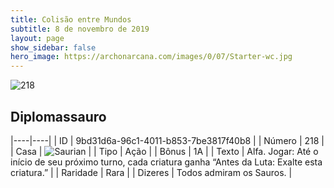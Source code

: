 ```yaml
---
title: Colisão entre Mundos
subtitle: 8 de novembro de 2019
layout: page
show_sidebar: false
hero_image: https://archonarcana.com/images/0/07/Starter-wc.jpg
---
```


![218](https://cdn.keyforgegame.com/media/card_front/pt/452_218_J5PPHW5R73CJ_pt.png)

## Diplomassauro

|----|----|
| ID | 9bd31d6a-96c1-4011-b853-7be3817f40b8 |
| Número | 218 |
| Casa | ![Saurian](https://archonarcana.com/images/thumb/9/9e/Saurian_P.png/22px-Saurian_P.png "Sauro") |
| Tipo | Ação |
| Bônus | 1A |
| Texto | Alfa.  Jogar: Até o início de seu próximo turno, cada criatura ganha “Antes da Luta: Exalte esta criatura.” |
| Raridade | Rara |
| Dizeres | Todos admiram os Sauros. |
